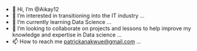 - 👋 Hi, I’m @Aikay12
- 👀 I’m interested in transitioning into the IT industry ...
- 🌱 I’m currently learning Data Science ...
- 💞️ I’m looking to collaborate on projects and lessons to help improve my knowledge and expertise in Data science ...
- 📫 How to reach me patrickanakwue@gmail.com ...

<!---
Aikay12/Aikay12 is a ✨ special ✨ repository because its `README.md` (this file) appears on your GitHub profile.
You can click the Preview link to take a look at your changes.
--->
